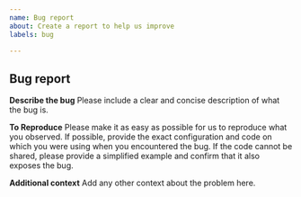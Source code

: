 ```yaml
---
name: Bug report
about: Create a report to help us improve
labels: bug

---
```


## Bug report

**Describe the bug**
Please include a clear and concise description of what the bug is.

**To Reproduce**
Please make it as easy as possible for us to reproduce what you observed. If possible, provide the exact configuration and code on which you were using when you encountered the bug. If the code cannot be shared, please provide a simplified example and confirm that it also exposes the bug.

**Additional context**
Add any other context about the problem here.
